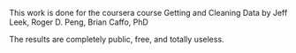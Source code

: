 This work is done for the coursera course
Getting and Cleaning Data
by Jeff Leek, Roger D. Peng, Brian Caffo, PhD

The results are completely public, free, and totally useless.